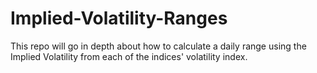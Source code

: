# Implied-Volatility-Ranges
This repo will go in depth about how to calculate a daily range using the Implied Volatility from each of the indices' volatility index.
